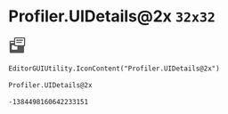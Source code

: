 # Profiler.UIDetails@2x `32x32`
<img src="/img/Profiler.UIDetails@2x.png" width=32 height=32>

``` CSharp
EditorGUIUtility.IconContent("Profiler.UIDetails@2x")
```
```
Profiler.UIDetails@2x
```
```
-1384498160642233151
```
